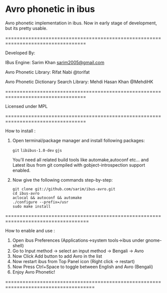 # Avro phonetic in ibus
Avro phonetic implementation in ibus.
Now in early stage of development, but its pretty usable.

==================================================================================

Developed By:
 
IBus Engine: Sarim Khan <sarim2005@gmail.com>

Avro Phonetic Library: Rifat Nabi @torifat

Avro Phonetic Dictionary Search Library: Mehdi Hasan Khan @MehdiHK

==================================================================================

Licensed under MPL

==================================================================================

How to install :

 1. Open terminal/package manager and install following packages:

	`git`
	`libibus-1.0-dev`
	`gjs`
	
    You'll need all related build tools like automake,autoconf etc...
    and Latest ibus from git compiled with gobject-introspection support enabled.

 2. Now give the following commands step-by-step:

		git clone git://github.com/sarim/ibus-avro.git
		cd ibus-avro
		aclocal && autoconf && automake
		./configure --prefix=/usr
		sudo make install

===================================================================================

How to enable and use :

 1. Open ibus Preferences (Applications->system tools->ibus under gnome-shell)
 2. Go to Input method -> select an input method -> Bengali -> Avro
 3. Now Click Add button to add Avro in the list
 4. Now restart ibus from Top Panel icon (Right click -> restart)
 5. Now Press Ctrl+Space to toggle between English and Avro (Bengali)
 6. Enjoy Avro Phonetic!

=====================================================================================
